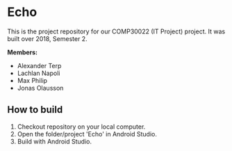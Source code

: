 # Echo
This is the project repository for our COMP30022 (IT Project) project.
It was built over 2018, Semester 2.

**Members:**
- Alexander Terp
- Lachlan Napoli
- Max Philip
- Jonas Olausson


## How to build
1. Checkout repository on your local computer.
2. Open the folder/project 'Echo' in Android Studio.
3. Build with Android Studio.
